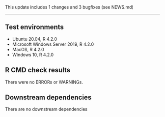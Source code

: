 This update includes 1 changes and 3 bugfixes (see NEWS.md)

---

## Test environments
* Ubuntu 20.04, R 4.2.0
* Microsoft Windows Server 2019, R 4.2.0
* MacOS, R 4.2.0
* Windows 10, R 4.2.0

## R CMD check results

There were no ERRORs or WARNINGs. 

## Downstream dependencies

There are no downstream dependencies